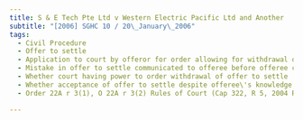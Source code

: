 ```yaml
---
title: S & E Tech Pte Ltd v Western Electric Pacific Ltd and Another 
subtitle: "[2006] SGHC 10 / 20\_January\_2006"
tags:
  - Civil Procedure
  - Offer to settle
  - Application to court by offeror for order allowing for withdrawal of offer to settle made by mistake
  - Mistake in offer to settle communicated to offeree before offeree communicating acceptance of offer to offeror
  - Whether court having power to order withdrawal of offer to settle
  - Whether acceptance of offer to settle despite offeree\'s knowledge of offeror\'s unilateral mistake valid
  - Order 22A r 3(1), O 22A r 3(2) Rules of Court (Cap 322, R 5, 2004 Rev Ed)

---
```


